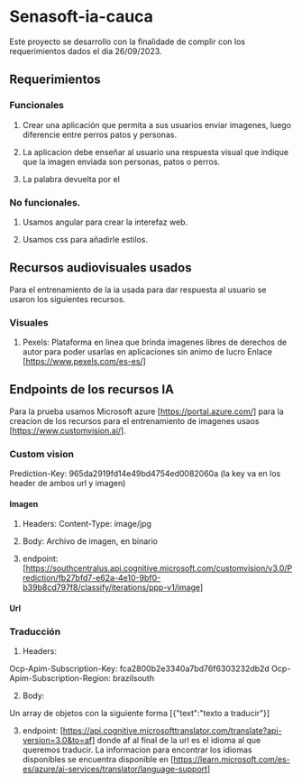 # Senasoft-ia-cauca

Este proyecto se desarrollo con la finalidade de complir con los requerimientos
dados el dia 26/09/2023.

## Requerimientos

### Funcionales

1. Crear una aplicación que permita a sus usuarios enviar imagenes, luego diferencie entre perros
patos y personas.

2. La aplicacion debe enseñar al usuario una respuesta visual que indique que la imagen enviada
son personas, patos o perros.

3. La palabra devuelta por el 

### No funcionales.

1. Usamos angular para crear la interefaz web.

2. Usamos css para añadirle estilos.

## Recursos audiovisuales usados

Para el entrenamiento de la ia usada para dar respuesta al usuario
se usaron los siguientes recursos.

### Visuales

1. Pexels: Plataforma en linea que brinda imagenes libres de derechos de autor para poder usarlas en
aplicaciones sin animo de lucro 
Enlace [https://www.pexels.com/es-es/]

## Endpoints de los recursos IA

Para la prueba usamos Microsoft azure [https://portal.azure.com/] para la creacion de los recursos
para el entrenamiento de imagenes usaos [https://www.customvision.ai/].
### Custom vision

Prediction-Key: 965da2919fd14e49bd4754ed0082060a (la key va en los header de ambos url y imagen)
#### Imagen 

1. Headers:
Content-Type: image/jpg 

2. Body:
Archivo de imagen, en binario

3. endpoint: [https://southcentralus.api.cognitive.microsoft.com/customvision/v3.0/Prediction/fb27bfd7-e62a-4e10-9bf0-b39b8cd797f8/classify/iterations/ppp-v1/image]

#### Url

### Traducción

1. Headers:

Ocp-Apim-Subscription-Key: fca2800b2e3340a7bd76f6303232db2d
Ocp-Apim-Subscription-Region: brazilsouth

2. Body:

Un array de objetos con la siguiente forma [{"text":"texto a traducir"}]

3. endpoint: [https://api.cognitive.microsofttranslator.com/translate?api-version=3.0&to=af]
donde af al final de la url es el idioma al que queremos traducir. La informacion para encontrar
los idiomas disponibles se encuentra disponible en [https://learn.microsoft.com/es-es/azure/ai-services/translator/language-support]


